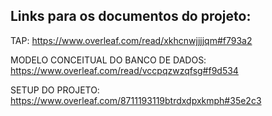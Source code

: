 ## Links para os documentos do projeto:

TAP: https://www.overleaf.com/read/xkhcnwjjjjqm#f793a2

MODELO CONCEITUAL DO BANCO DE DADOS: https://www.overleaf.com/read/vccpqzwzqfsg#f9d534

SETUP DO PROJETO: https://www.overleaf.com/8711193119btrdxdpxkmph#35e2c3
